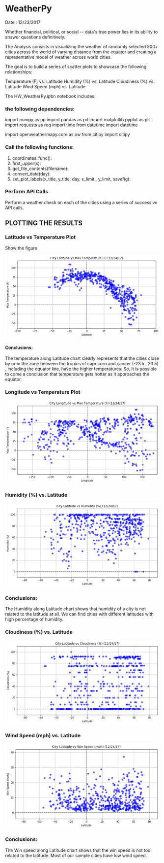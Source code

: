 
# WeatherPy

Date : 12/23/2017

Whether financial, political, or social -- data's true power lies in its ability to answer questions definitively. 

The Analysis consists in visualizing the weather of randomly selected 500+ cities across the world of varying distance from the equator and creating a representative model of weather across world cities.

The goal is to build a series of scatter plots to showcase the following relationships:

Temperature (F) vs. Latitude
Humidity (%) vs. Latitude
Cloudiness (%) vs. Latitude
Wind Speed (mph) vs. Latitude

The  HW_WeatherPy.ipbn notebook includes:

### the following dependencies: 
import numpy as np
import pandas as pd
import matplotlib.pyplot as plt
import requests as req
import time
from datetime import datetime

import openweathermapy.core as ow
from citipy import citipy

### Call the following functions: 

1) coordinates_func():
2) first_upper(s):
3) get_file_contents(filename):
4) convert_date(day):
5) set_plot_labels(x_title, y_title, day, x_limit , y_limit, savefig):

### Perform API Calls

Perform a weather check on each of the cities using a series of successive API calls.

## PLOTTING THE RESULTS

### Latitude vs Temperature Plot

Show the figure

![png](HW_WeatherPy_files/HW_WeatherPy_22_0.png)


#### Conclusions:

The temperature along Latitude chart clearly represents that the cities close by or in the zone between the tropics of capricorn and cancer (-23.5 , 23.5) , including the equator line, have the higher temperatures. So, It is possible to come a conclusion that temperature gets hotter as it approaches the equator.

### Longitude vs Temperature Plot


![png](HW_WeatherPy_files/HW_WeatherPy_25_0.png)


### Humidity (%) vs. Latitude

![png](HW_WeatherPy_files/HW_WeatherPy_27_1.png)

### Conclusions:

The Humidity along Latitude chart shows that humidity of a city is not related to the latitude at all. We can find cities with different latitudes with high percentage of humidity.

### Cloudiness (%) vs. Latitude

![png](HW_WeatherPy_files/HW_WeatherPy_30_0.png)

### Wind Speed (mph) vs. Latitude

![png](HW_WeatherPy_files/HW_WeatherPy_32_0.png)

### Conclusions:

The Win speed along Latitude chart shows that the win speed is not too related to the latitude. Most of our sample cities have low wind speed. 
